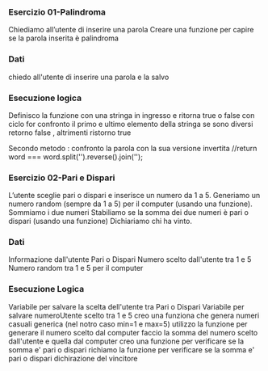 ### Esercizio 01-Palindroma
Chiediamo all’utente di inserire una parola
Creare una funzione per capire se la parola inserita è palindroma

### Dati
chiedo all'utente di inserire una parola e la salvo

### Esecuzione logica
Definisco la funzione con una stringa in ingresso e ritorna true  o false
con ciclo for confronto  il primo e ultimo elemento della stringa se sono diversi retorno false , 
altrimenti ristorno true

Secondo metodo : confronto la parola con la sua versione invertita
//return word === word.split('').reverse().join('');




### Esercizio 02-Pari e Dispari
L’utente sceglie pari o dispari e inserisce un numero da 1 a 5.
Generiamo un numero random (sempre da 1 a 5) per il computer (usando una funzione).
Sommiamo i due numeri
Stabiliamo se la somma dei due numeri è pari o dispari (usando una funzione)
Dichiariamo chi ha vinto.

### Dati
Informazione dall'utente Pari o Dispari
Numero scelto dall'utente tra 1 e 5
Numero random tra 1 e 5 per il computer

### Esecuzione Logica
Variabile per salvare la scelta dell'utente tra Pari o Dispari
Variabile per salvare numeroUtente scelto tra 1 e 5
creo una funziona che genera numeri casuali generica (nel notro caso min=1 e max=5)
utilizzo la funzione per generare il numero scelto dal computer
faccio la somma del numero scelto dall'utente e quella dal computer
creo una funzione per verificare se la somma e' pari o dispari
richiamo la funzione per verificare se la somma e' pari o dispari
dichirazione del vincitore